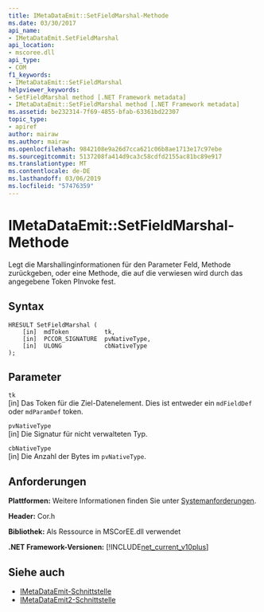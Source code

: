 ```yaml
---
title: IMetaDataEmit::SetFieldMarshal-Methode
ms.date: 03/30/2017
api_name:
- IMetaDataEmit.SetFieldMarshal
api_location:
- mscoree.dll
api_type:
- COM
f1_keywords:
- IMetaDataEmit::SetFieldMarshal
helpviewer_keywords:
- SetFieldMarshal method [.NET Framework metadata]
- IMetaDataEmit::SetFieldMarshal method [.NET Framework metadata]
ms.assetid: be232314-7f69-4855-bfab-63361bd22307
topic_type:
- apiref
author: mairaw
ms.author: mairaw
ms.openlocfilehash: 9842108e9a26d7cca621c06b8ae1713e17c97ebe
ms.sourcegitcommit: 5137208fa414d9ca3c58cdfd2155ac81bc89e917
ms.translationtype: MT
ms.contentlocale: de-DE
ms.lasthandoff: 03/06/2019
ms.locfileid: "57476359"
---
```

# <a name="imetadataemitsetfieldmarshal-method"></a>IMetaDataEmit::SetFieldMarshal-Methode
Legt die Marshallinginformationen für den Parameter Feld, Methode zurückgeben, oder eine Methode, die auf die verwiesen wird durch das angegebene Token PInvoke fest.  
  
## <a name="syntax"></a>Syntax  
  
```  
HRESULT SetFieldMarshal (  
    [in]  mdToken          tk,   
    [in]  PCCOR_SIGNATURE  pvNativeType,   
    [in]  ULONG            cbNativeType   
);  
```  
  
## <a name="parameters"></a>Parameter  
 `tk`  
 [in] Das Token für die Ziel-Datenelement. Dies ist entweder ein `mdFieldDef` oder `mdParamDef` token.  
  
 `pvNativeType`  
 [in] Die Signatur für nicht verwalteten Typ.  
  
 `cbNativeType`  
 [in] Die Anzahl der Bytes im `pvNativeType`.  
  
## <a name="requirements"></a>Anforderungen  
 **Plattformen:** Weitere Informationen finden Sie unter [Systemanforderungen](../../../../docs/framework/get-started/system-requirements.md).  
  
 **Header:** Cor.h  
  
 **Bibliothek:** Als Ressource in MSCorEE.dll verwendet  
  
 **.NET Framework-Versionen:** [!INCLUDE[net_current_v10plus](../../../../includes/net-current-v10plus-md.md)]  
  
## <a name="see-also"></a>Siehe auch
- [IMetaDataEmit-Schnittstelle](../../../../docs/framework/unmanaged-api/metadata/imetadataemit-interface.md)
- [IMetaDataEmit2-Schnittstelle](../../../../docs/framework/unmanaged-api/metadata/imetadataemit2-interface.md)
